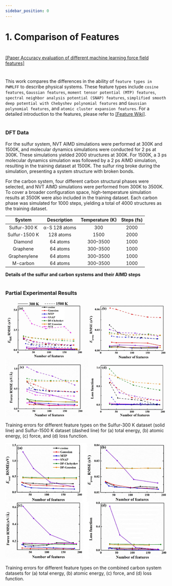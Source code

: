 ```yaml
---
sidebar_position: 0
---
```


# 1. Comparison of Features

#
[[Paper Accuracy evaluation of different machine learning force field features]](https://iopscience.iop.org/article/10.1088/1367-2630/acf2bb/pdf)

#
This work compares the differences in the ability of `feature types in PWMLFF` to describe physical systems. These feature types include `cosine features`, `Gaussian features`, `moment tensor potential (MTP) features`, `spectral neighbor analysis potential (SNAP) features`, `simplified smooth deep potential with Chebyshev polynomial features` and `Gaussian polynomial features`, and `atomic cluster expansion features`. For a detailed introduction to the features, please refer to [[Feature Wiki]](../Appendix-1.md).

#
### DFT Data

For the sulfur system, NVT AIMD simulations were performed at 300K and 1500K, and molecular dynamics simulations were conducted for 2 ps at 300K. These simulations yielded 2000 structures at 300K. For 1500K, a 3 ps molecular dynamics simulation was followed by a 2 ps AIMD simulation, resulting in the training dataset at 1500K. The sulfur ring broke during the simulation, presenting a system structure with broken bonds.

For the carbon system, four different carbon structural phases were selected, and NVT AIMD simulations were performed from 300K to 3500K. To cover a broader configuration space, high-temperature simulation results at 3500K were also included in the training dataset. Each carbon phase was simulated for 1000 steps, yielding a total of 4000 structures as the training dataset.

|    System     | Description   | Temperature (K) | Steps (fs) |
|:-------------:|:-------------:|:----------------:|:----------:|
|  Sulfur-300 K | α-S 128 atoms |        300       |    2000    |
| Sulfur-1500 K |   128 atoms   |       1500       |    2000    |
|    Diamond    |    64 atoms   |      300–3500    |    1000    |
|   Graphene    |    64 atoms   |      300–3500    |    1000    |
|  Graphenylene |    64 atoms   |      300–3500    |    1000    |
|    M-carbon   |    64 atoms   |      300–3500    |    1000    |

 **Details of the sulfur and carbon systems and their AIMD steps**

#
### Partial Experimental Results

![proportion_time](./pictures/exp_1_e_f_loss.png)

Training errors for different feature types on the Sulfur-300 K dataset (solid line) and Sulfur-1500 K dataset (dashed line) for (a) total energy, (b) atomic energy, (c) force, and (d) loss function.

<!-- ![proportion_time](./pictures/exp_1_e_f_loss_2.png)

Training errors for the combined Sulfur-300 K and Sulfur-1500 K datasets and different feature types for (a) total energy, (b) atomic energy, (c) force, and (d) loss function. -->

![proportion_time](./pictures/exp_1_e_f_loss_3.png)

Training errors for different feature types on the combined carbon system datasets for (a) total energy, (b) atomic energy, (c) force, and (d) loss function.